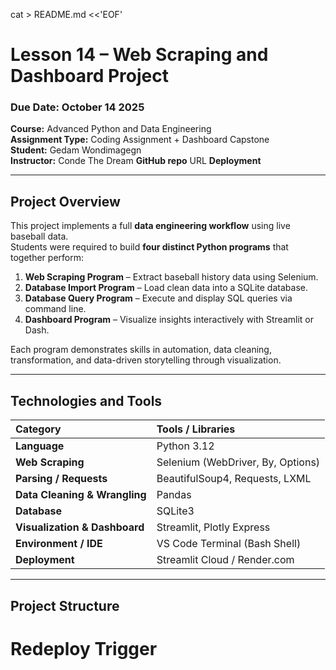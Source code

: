 cat > README.md <<'EOF'
# Lesson 14 – Web Scraping and Dashboard Project

### Due Date: October 14 2025  
**Course:** Advanced Python and Data Engineering  
**Assignment Type:** Coding Assignment + Dashboard Capstone  
**Student:** Gedam Wondimagegn  
**Instructor:** Conde The Dream
**GitHub repo** URL
**Deployment** 

---

## Project Overview

This project implements a full **data engineering workflow** using live baseball data.  
Students were required to build **four distinct Python programs** that together perform:

1. **Web Scraping Program** – Extract baseball history data using Selenium.  
2. **Database Import Program** – Load clean data into a SQLite database.  
3. **Database Query Program** – Execute and display SQL queries via command line.  
4. **Dashboard Program** – Visualize insights interactively with Streamlit or Dash.  

Each program demonstrates skills in automation, data cleaning, transformation, and data-driven storytelling through visualization.

---

## Technologies and Tools

| Category | Tools / Libraries |
|:--|:--|
| **Language** | Python 3.12 |
| **Web Scraping** | Selenium (WebDriver, By, Options) |
| **Parsing / Requests** | BeautifulSoup4, Requests, LXML |
| **Data Cleaning & Wrangling** | Pandas |
| **Database** | SQLite3 |
| **Visualization & Dashboard** | Streamlit, Plotly Express |
| **Environment / IDE** | VS Code Terminal (Bash Shell) |
| **Deployment** | Streamlit Cloud / Render.com |

---

## Project Structure

# Redeploy Trigger
